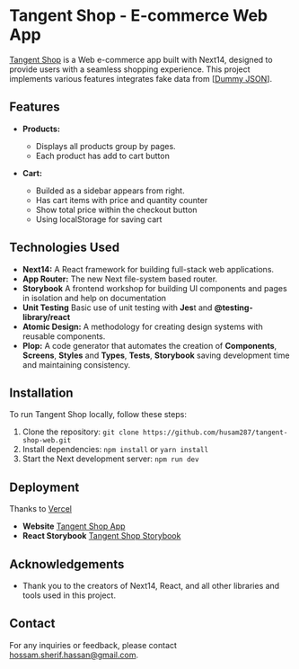 # Tangent Shop - E-commerce Web App

[Tangent Shop](https://tangent-shop-web.vercel.app/) is a Web e-commerce app built with Next14, designed to provide users with a seamless shopping experience. This project implements various features integrates fake data from [[Dummy JSON](https://dummyjson.com/)].

## Features

- **Products:**

  - Displays all products group by pages.
  - Each product has add to cart button

- **Cart:**

  - Builded as a sidebar appears from right.
  - Has cart items with price and quantity counter
  - Show total price within the checkout button
  - Using localStorage for saving cart

## Technologies Used

- **Next14:** A React framework for building full-stack web applications.
- **App Router:** The new Next file-system based router.
- **Storybook** A frontend workshop for building UI components and pages in isolation and help on documentation
- **Unit Testing** Basic use of unit testing with <b>Jes</b>t and <b>@testing-library/react</b>
- **Atomic Design:** A methodology for creating design systems with reusable components.
- **Plop:** A code generator that automates the creation of <b>Components</b>, <b>Screens</b>, <b>Styles</b> and <b>Types</b>, <b>Tests</b>, <b>Storybook</b> saving development time and maintaining consistency.

## Installation

To run Tangent Shop locally, follow these steps:

1. Clone the repository: `git clone https://github.com/husam287/tangent-shop-web.git`
2. Install dependencies: `npm install` or `yarn install`
3. Start the Next development server: `npm run dev`

## Deployment

Thanks to [Vercel](https://vercel.com/)
- **Website** [Tangent Shop App](https://tangent-shop-web.vercel.app/)
- **React Storybook** [Tangent Shop Storybook](https://tangent-shop-web-storybook.vercel.app/)

## Acknowledgements

- Thank you to the creators of Next14, React, and all other libraries and tools used in this project.

## Contact

For any inquiries or feedback, please contact [hossam.sherif.hassan@gmail.com](mailto:hossam.sherif.hassan@gmail.com).
